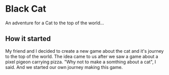 # Black Cat
An adventure for a Сat to the top of the world...

## How it started
My friend and I decided to create a new game about the cat and it's journey to the top of the world. The idea came to us after we saw a game about a pixel pigeon carrying pizza. "Why not to make a somthing about a cat", I said. And we started our own journey making this game.
